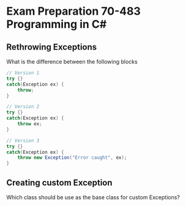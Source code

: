 # Exam Preparation 70-483 Programming in C#

## Rethrowing Exceptions
What is the difference between the following blocks

```C#
// Version 1
try {}
catch(Exception ex) {
    throw;
}
```

```C#
// Version 2
try {}
catch(Exception ex) {
    throw ex;
}
```

```C#
// Version 3
try {}
catch(Exception ex) {
    throw new Exception("Error caught", ex);
}
```

## Creating custom Exception
Which class should be use as the base class for custom Exceptions?
